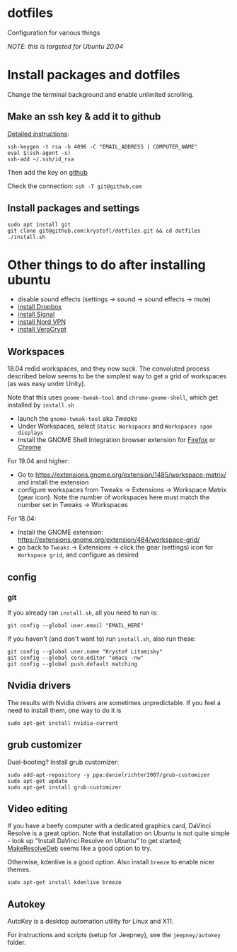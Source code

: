 # dotfiles
Configuration for various things

*NOTE: this is targeted for Ubuntu 20.04*


# Install packages and dotfiles

Change the terminal background and enable unlimited scrolling.

## Make an ssh key & add it to github
[Detailed instructions](https://help.github.com/articles/generating-ssh-keys/):

    ssh-keygen -t rsa -b 4096 -C "EMAIL_ADDRESS | COMPUTER_NAME"
    eval $(ssh-agent -s)
    ssh-add ~/.ssh/id_rsa

Then add the key on [github](https://github.com/settings/keys)

Check the connection: `ssh -T git@github.com`


## Install packages and settings

    sudo apt install git
    git clone git@github.com:krystofl/dotfiles.git && cd dotfiles
    ./install.sh



# Other things to do after installing ubuntu

* disable sound effects (settings -> sound -> sound effects -> mute)
* [install Dropbox](https://www.dropbox.com/install-linux)
* [install Signal](https://signal.org/download/)
* [install Nord VPN](https://nordvpn.com/download/linux/)
* [install VeraCrypt](https://www.veracrypt.fr/en/Downloads.html)


## Workspaces

18.04 redid workspaces, and they now suck. The convoluted process described below seems to be the simplest way to get a grid of workspaces (as was easy under Unity).

Note that this uses `gnome-tweak-tool` and `chrome-gnome-shell`,
which get installed by `install.sh`

* launch the `gnome-tweak-tool` aka *Tweaks*
* Under Workspaces, select `Static Workspaces` and `Workspaces span displays`
* Install the GNOME Shell Integration browser extension for
  [Firefox](https://addons.mozilla.org/en-US/firefox/addon/gnome-shell-integration) or
  [Chrome](https://chrome.google.com/webstore/detail/gnome-shell-integration/gphhapmejobijbbhgpjhcjognlahblep)


For 19.04 and higher:
* Go to https://extensions.gnome.org/extension/1485/workspace-matrix/ and
  install the extension
* configure workspaces from Tweaks -> Extensions -> Workspace Matrix (gear icon).
  Note the number of workspaces here must match the number set in
  Tweaks -> Workspaces

For 18.04:
* Install the GNOME extension: https://extensions.gnome.org/extension/484/workspace-grid/
* go back to `Tweaks` -> Extensions -> click the gear (settings) icon for `Workspace grid`, and configure as desired



## config

### git

If you already ran `install.sh`, all you need to run is:

    git config --global user.email "EMAIL_HERE"

If you haven't (and don't want to) run `install.sh`, also run these:

    git config --global user.name "Krystof Litomisky"
    git config --global core.editor "emacs -nw"
    git config --global push.default matching



## Nvidia drivers

The results with Nvidia drivers are sometimes unpredictable.
If you feel a need to install them, one way to do it is

    sudo apt-get install nvidia-current


## grub customizer

Dual-booting? Install grub customizer:

    sudo add-apt-repository -y ppa:danielrichter2007/grub-customizer
    sudo apt-get update
    sudo apt-get install grub-customizer


## Video editing

If you have a beefy computer with a dedicated graphics card, DaVinci Resolve is a great option. Note that installation on Ubuntu is not quite simple - look up "Install DaVinci Resolve on Ubuntu" to get started; [MakeResolveDeb](https://www.danieltufvesson.com/makeresolvedeb) seems like a good option to try.

Otherwise, kdenlive is a good option. Also install `breeze` to enable nicer themes.

    sudo apt-get install kdenlive breeze


## Autokey

AutoKey is a desktop automation utility for Linux and X11.

For instructions and scripts (setup for Jeepney),
see the `jeepney/autokey` folder.
